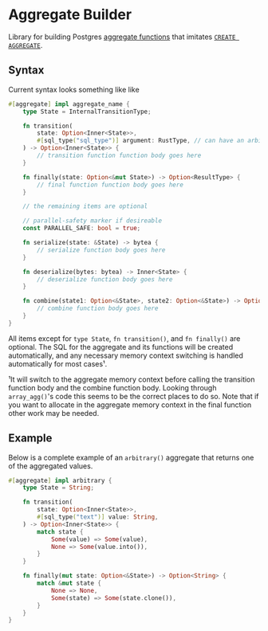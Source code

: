 # Aggregate Builder #

Library for building Postgres [aggregate functions](https://www.postgresql.org/docs/current/xaggr.html)
that imitates
[`CREATE AGGREGATE`](https://www.postgresql.org/docs/current/sql-createaggregate.html).

## Syntax ##

Current syntax looks something like like

```rust
#[aggregate] impl aggregate_name {
    type State = InternalTransitionType;

    fn transition(
        state: Option<Inner<State>>,
        #[sql_type("sql_type")] argument: RustType, // can have an arbitrary number of args
    ) -> Option<Inner<State>> {
        // transition function function body goes here
    }

    fn finally(state: Option<&mut State>) -> Option<ResultType> {
        // final function function body goes here
    }

    // the remaining items are optional

    // parallel-safety marker if desireable
    const PARALLEL_SAFE: bool = true;

    fn serialize(state: &State) -> bytea {
        // serialize function body goes here
    }

    fn deserialize(bytes: bytea) -> Inner<State> {
        // deserialize function body goes here
    }

    fn combine(state1: Option<&State>, state2: Option<&State>) -> Option<Inner<State>> {
        // combine function body goes here
    }
}
```

All items except for `type State`, `fn transition()`, and `fn finally()` are
optional. The SQL for the aggregate and its functions will be created
automatically, and any necessary memory context switching is handled
automatically for most cases¹.

¹It will switch to the aggregate memory context before calling the transition
function body and the combine function body. Looking through `array_agg()`'s
code this seems to be the correct places to do so. Note that if you want to
allocate in the aggregate memory context in the final function other work may
be needed.

## Example ##

Below is a complete example of an `arbitrary()` aggregate that returns one of
the aggregated values.

```rust
#[aggregate] impl arbitrary {
    type State = String;

    fn transition(
        state: Option<Inner<State>>,
        #[sql_type("text")] value: String,
    ) -> Option<Inner<State>> {
        match state {
            Some(value) => Some(value),
            None => Some(value.into()),
        }
    }

    fn finally(mut state: Option<&State>) -> Option<String> {
        match &mut state {
            None => None,
            Some(state) => Some(state.clone()),
        }
    }
}
```